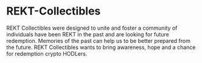 # REKT-Collectibles
REKT Collectibles were designed to unite and foster a community of individuals have been REKT in the past and are looking for future redemption. Memories of the past can help us to be better prepared from the future. REKT Collectibles wants to bring awareness, hope and a chance for redemption crypto HODLers. 
